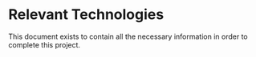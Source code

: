 # Relevant Technologies

This document exists to contain all the necessary information in order to complete this project.